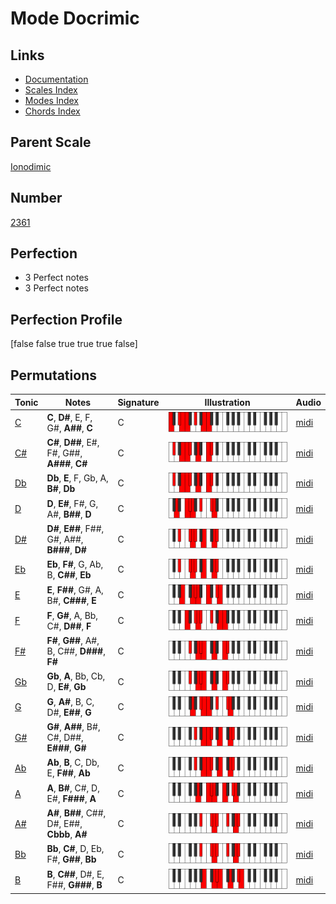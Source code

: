 # Mode Docrimic

## Links

- [Documentation](index.md)
- [Scales Index](Scales.md)
- [Modes Index](Modes.md)
- [Chords Index](Chords.md)

## Parent Scale

[Ionodimic](ScaleIonodimic.md)

## Number

[2361](https://ianring.com/musictheory/scales/2361)

## Perfection

- 3 Perfect notes
- 3 Perfect notes

## Perfection Profile

[false false true true true false]

## Permutations

| Tonic | Notes | Signature | Illustration | Audio |
|-------|-------|-----------|--------------|-------|
| [C](ModeCNaturalDocrimic.md) | **C**, **D#**, E, F, G#, **A##**, **C** | C | ![CNaturalDocrimic](ModeCNaturalDocrimic.png) | [midi](https://github.com/edipermadi/music/blob/main/docs/ModeCNaturalDocrimic.mid?raw=true) |
| [C#](ModeCSharpDocrimic.md) | **C#**, **D##**, E#, F#, G##, **A###**, **C#** | C | ![CSharpDocrimic](ModeCSharpDocrimic.png) | [midi](https://github.com/edipermadi/music/blob/main/docs/ModeCSharpDocrimic.mid?raw=true) |
| [Db](ModeDFlatDocrimic.md) | **Db**, **E**, F, Gb, A, **B#**, **Db** | C | ![DFlatDocrimic](ModeDFlatDocrimic.png) | [midi](https://github.com/edipermadi/music/blob/main/docs/ModeDFlatDocrimic.mid?raw=true) |
| [D](ModeDNaturalDocrimic.md) | **D**, **E#**, F#, G, A#, **B##**, **D** | C | ![DNaturalDocrimic](ModeDNaturalDocrimic.png) | [midi](https://github.com/edipermadi/music/blob/main/docs/ModeDNaturalDocrimic.mid?raw=true) |
| [D#](ModeDSharpDocrimic.md) | **D#**, **E##**, F##, G#, A##, **B###**, **D#** | C | ![DSharpDocrimic](ModeDSharpDocrimic.png) | [midi](https://github.com/edipermadi/music/blob/main/docs/ModeDSharpDocrimic.mid?raw=true) |
| [Eb](ModeEFlatDocrimic.md) | **Eb**, **F#**, G, Ab, B, **C##**, **Eb** | C | ![EFlatDocrimic](ModeEFlatDocrimic.png) | [midi](https://github.com/edipermadi/music/blob/main/docs/ModeEFlatDocrimic.mid?raw=true) |
| [E](ModeENaturalDocrimic.md) | **E**, **F##**, G#, A, B#, **C###**, **E** | C | ![ENaturalDocrimic](ModeENaturalDocrimic.png) | [midi](https://github.com/edipermadi/music/blob/main/docs/ModeENaturalDocrimic.mid?raw=true) |
| [F](ModeFNaturalDocrimic.md) | **F**, **G#**, A, Bb, C#, **D##**, **F** | C | ![FNaturalDocrimic](ModeFNaturalDocrimic.png) | [midi](https://github.com/edipermadi/music/blob/main/docs/ModeFNaturalDocrimic.mid?raw=true) |
| [F#](ModeFSharpDocrimic.md) | **F#**, **G##**, A#, B, C##, **D###**, **F#** | C | ![FSharpDocrimic](ModeFSharpDocrimic.png) | [midi](https://github.com/edipermadi/music/blob/main/docs/ModeFSharpDocrimic.mid?raw=true) |
| [Gb](ModeGFlatDocrimic.md) | **Gb**, **A**, Bb, Cb, D, **E#**, **Gb** | C | ![GFlatDocrimic](ModeGFlatDocrimic.png) | [midi](https://github.com/edipermadi/music/blob/main/docs/ModeGFlatDocrimic.mid?raw=true) |
| [G](ModeGNaturalDocrimic.md) | **G**, **A#**, B, C, D#, **E##**, **G** | C | ![GNaturalDocrimic](ModeGNaturalDocrimic.png) | [midi](https://github.com/edipermadi/music/blob/main/docs/ModeGNaturalDocrimic.mid?raw=true) |
| [G#](ModeGSharpDocrimic.md) | **G#**, **A##**, B#, C#, D##, **E###**, **G#** | C | ![GSharpDocrimic](ModeGSharpDocrimic.png) | [midi](https://github.com/edipermadi/music/blob/main/docs/ModeGSharpDocrimic.mid?raw=true) |
| [Ab](ModeAFlatDocrimic.md) | **Ab**, **B**, C, Db, E, **F##**, **Ab** | C | ![AFlatDocrimic](ModeAFlatDocrimic.png) | [midi](https://github.com/edipermadi/music/blob/main/docs/ModeAFlatDocrimic.mid?raw=true) |
| [A](ModeANaturalDocrimic.md) | **A**, **B#**, C#, D, E#, **F###**, **A** | C | ![ANaturalDocrimic](ModeANaturalDocrimic.png) | [midi](https://github.com/edipermadi/music/blob/main/docs/ModeANaturalDocrimic.mid?raw=true) |
| [A#](ModeASharpDocrimic.md) | **A#**, **B##**, C##, D#, E##, **Cbbb**, **A#** | C | ![ASharpDocrimic](ModeASharpDocrimic.png) | [midi](https://github.com/edipermadi/music/blob/main/docs/ModeASharpDocrimic.mid?raw=true) |
| [Bb](ModeBFlatDocrimic.md) | **Bb**, **C#**, D, Eb, F#, **G##**, **Bb** | C | ![BFlatDocrimic](ModeBFlatDocrimic.png) | [midi](https://github.com/edipermadi/music/blob/main/docs/ModeBFlatDocrimic.mid?raw=true) |
| [B](ModeBNaturalDocrimic.md) | **B**, **C##**, D#, E, F##, **G###**, **B** | C | ![BNaturalDocrimic](ModeBNaturalDocrimic.png) | [midi](https://github.com/edipermadi/music/blob/main/docs/ModeBNaturalDocrimic.mid?raw=true) |
